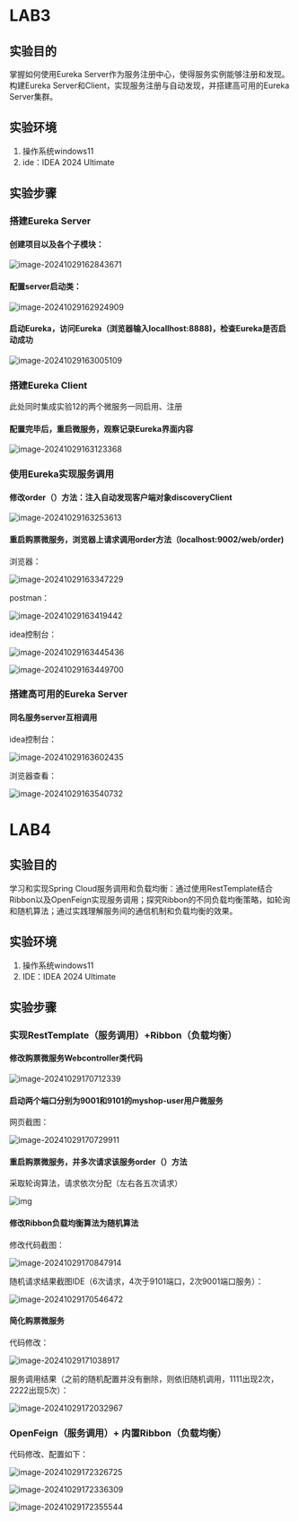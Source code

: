 # LAB3

## 实验目的

掌握如何使用Eureka Server作为服务注册中心，使得服务实例能够注册和发现。构建Eureka Server和Client，实现服务注册与自动发现，并搭建高可用的Eureka Server集群。

## 实验环境

1. 操作系统windows11
2. ide：IDEA 2024 Ultimate

## 实验步骤

### 搭建Eureka Server

#### 创建项目以及各个子模块：

![image-20241029162843671](./assets/image-20241029162843671.png)

#### 配置server启动类：

![image-20241029162924909](./assets/image-20241029162924909.png)

#### 启动Eureka，访问Eureka（浏览器输入locallhost:8888)，检查Eureka是否启动成功

![image-20241029163005109](./assets/image-20241029163005109.png)

### 搭建Eureka Client

此处同时集成实验12的两个微服务一同启用、注册

#### 配置完毕后，重启微服务，观察记录Eureka界面内容

![image-20241029163123368](./assets/image-20241029163123368.png)

### 使用Eureka实现服务调用

#### 修改order（）方法：注入自动发现客户端对象discoveryClient

![image-20241029163253613](./assets/image-20241029163253613.png)

#### 重启购票微服务，浏览器上请求调用order方法（localhost:9002/web/order)

浏览器：

![image-20241029163347229](./assets/image-20241029163347229.png)

postman：

![image-20241029163419442](./assets/image-20241029163419442.png)

idea控制台：

![image-20241029163445436](./assets/image-20241029163445436.png)

![image-20241029163449700](./assets/image-20241029163449700.png)

### 搭建高可用的Eureka Server

#### 同名服务server互相调用

idea控制台：

![image-20241029163602435](./assets/image-20241029163602435.png)

浏览器查看：

![image-20241029163540732](./assets/image-20241029163540732.png)





# LAB4

## 实验目的

学习和实现Spring Cloud服务调用和负载均衡：通过使用RestTemplate结合Ribbon以及OpenFeign实现服务调用；探究Ribbon的不同负载均衡策略，如轮询和随机算法；通过实践理解服务间的通信机制和负载均衡的效果。

## 实验环境

1. 操作系统windows11
2. IDE：IDEA 2024 Ultimate

## 实验步骤

### 实现RestTemplate（服务调用）+Ribbon（负载均衡）

#### 修改购票微服务Webcontroller类代码

![image-20241029170712339](./assets/image-20241029170712339.png)

#### 启动两个端口分别为9001和9101的myshop-user用户微服务

网页截图：

![image-20241029170729911](./assets/image-20241029170729911.png)

#### 重启购票微服务，并多次请求该服务order（）方法

采取轮询算法，请求依次分配（左右各五次请求）

![img](./assets/clip_image002-1730192887869-70.jpg)



#### 修改Ribbon负载均衡算法为随机算法

修改代码截图：

![image-20241029170847914](./assets/image-20241029170847914.png)

随机请求结果截图IDE（6次请求，4次于9101端口，2次9001端口服务）：

![image-20241029170546472](./assets/image-20241029170546472.png)

#### 简化购票微服务

代码修改：

![image-20241029171038917](./assets/image-20241029171038917.png)

服务调用结果（之前的随机配置并没有删除，则依旧随机调用，1111出现2次，2222出现5次）：

![image-20241029172032967](./assets/image-20241029172032967.png)

### OpenFeign（服务调用）+ 内置Ribbon（负载均衡）

代码修改、配置如下：

![image-20241029172326725](./assets/image-20241029172326725.png)

![image-20241029172336309](./assets/image-20241029172336309.png)

![image-20241029172355544](./assets/image-20241029172355544.png)